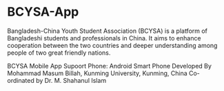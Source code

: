# BCYSA-App
Bangladesh-China Youth Student Association (BCYSA) is a platform of Bangladeshi students and professionals in China. It aims to enhance cooperation between the two countries and deeper understanding among people of two great friendly nations.

BCYSA Mobile App
Supoort Phone: Android Smart Phone
Developed By Mohammad Masum Billah, Kunming University, Kunming, China
Co-ordinated by Dr. M. Shahanul Islam
